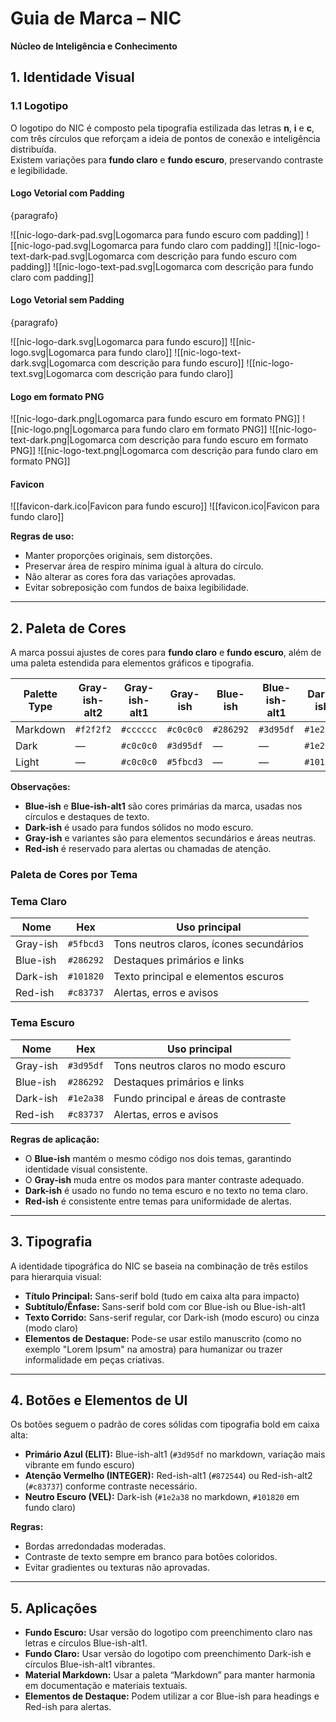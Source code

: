 # Guia de Marca – NIC

**Núcleo de Inteligência e Conhecimento**

## 1. Identidade Visual

### 1.1 Logotipo

O logotipo do NIC é composto pela tipografia estilizada das letras **n**, **i** e **c**, com três círculos que reforçam a ideia de pontos de conexão e inteligência distribuída.  
Existem variações para **fundo claro** e **fundo escuro**, preservando contraste e legibilidade.

#### Logo Vetorial com Padding

{paragrafo}

![[nic-logo-dark-pad.svg|Logomarca para fundo escuro com padding]]
![[nic-logo-pad.svg|Logomarca para fundo claro com padding]]
![[nic-logo-text-dark-pad.svg|Logomarca com descrição para fundo escuro com padding]]
![[nic-logo-text-pad.svg|Logomarca com descrição para fundo claro com padding]]

#### Logo Vetorial sem Padding

{paragrafo}

![[nic-logo-dark.svg|Logomarca para fundo escuro]]
![[nic-logo.svg|Logomarca para fundo claro]]
![[nic-logo-text-dark.svg|Logomarca com descrição para fundo escuro]]
![[nic-logo-text.svg|Logomarca com descrição para fundo claro]]

#### Logo em formato PNG

![[nic-logo-dark.png|Logomarca para fundo escuro em formato PNG]]
![[nic-logo.png|Logomarca para fundo claro em formato PNG]]
![[nic-logo-text-dark.png|Logomarca com descrição para fundo escuro em formato PNG]]
![[nic-logo-text.png|Logomarca com descrição para fundo claro em formato PNG]]

#### Favicon

![[favicon-dark.ico|Favicon para fundo escuro]]
![[favicon.ico|Favicon para fundo claro]]

**Regras de uso:**

- Manter proporções originais, sem distorções.
- Preservar área de respiro mínima igual à altura do círculo.
- Não alterar as cores fora das variações aprovadas.
- Evitar sobreposição com fundos de baixa legibilidade.

---

## 2. Paleta de Cores

A marca possui ajustes de cores para **fundo claro** e **fundo escuro**, além de uma paleta estendida para elementos gráficos e tipografia.

|Palette Type|Gray-ish-alt2|Gray-ish-alt1|Gray-ish|Blue-ish|Blue-ish-alt1|Dark-ish|Red-ish-alt1|Red-ish-alt2|
|---|---|---|---|---|---|---|---|---|
|Markdown|`#f2f2f2`|`#cccccc`|`#c0c0c0`|`#286292`|`#3d95df`|`#1e2a38`|`#872544`|`#c83737`|
|Dark|—|`#c0c0c0`|`#3d95df`|—|—|`#1e2a38`|`#c83737`|—|
|Light|—|`#c0c0c0`|`#5fbcd3`|—|—|`#101820`|`#c83737`|—|

**Observações:**

- **Blue-ish** e **Blue-ish-alt1** são cores primárias da marca, usadas nos círculos e destaques de texto.
- **Dark-ish** é usado para fundos sólidos no modo escuro.
- **Gray-ish** e variantes são para elementos secundários e áreas neutras.
- **Red-ish** é reservado para alertas ou chamadas de atenção.

### Paleta de Cores por Tema

### Tema Claro

|Nome|Hex|Uso principal|
|---|---|---|
|Gray-ish|`#5fbcd3`|Tons neutros claros, ícones secundários|
|Blue-ish|`#286292`|Destaques primários e links|
|Dark-ish|`#101820`|Texto principal e elementos escuros|
|Red-ish|`#c83737`|Alertas, erros e avisos|

### Tema Escuro

| Nome     | Hex     | Uso principal                        |
| -------- | ------- | ------------------------------------ |
| Gray-ish | `#3d95df` | Tons neutros claros no modo escuro   |
| Blue-ish | `#286292` | Destaques primários e links          |
| Dark-ish | `#1e2a38` | Fundo principal e áreas de contraste |
| Red-ish  | `#c83737` | Alertas, erros e avisos              |

**Regras de aplicação:**

- O **Blue-ish** mantém o mesmo código nos dois temas, garantindo identidade visual consistente.
- O **Gray-ish** muda entre os modos para manter contraste adequado.
- **Dark-ish** é usado no fundo no tema escuro e no texto no tema claro.
- **Red-ish** é consistente entre temas para uniformidade de alertas.

---

## 3. Tipografia

A identidade tipográfica do NIC se baseia na combinação de três estilos para hierarquia visual:

- **Título Principal:** Sans-serif bold (tudo em caixa alta para impacto)
- **Subtítulo/Ênfase:** Sans-serif bold com cor Blue-ish ou Blue-ish-alt1
- **Texto Corrido:** Sans-serif regular, cor Dark-ish (modo escuro) ou cinza (modo claro)
- **Elementos de Destaque:** Pode-se usar estilo manuscrito (como no exemplo "Lorem Ipsum" na amostra) para humanizar ou trazer informalidade em peças criativas.

---

## 4. Botões e Elementos de UI

Os botões seguem o padrão de cores sólidas com tipografia bold em caixa alta:

- **Primário Azul (ELIT):** Blue-ish-alt1 (`#3d95df` no markdown, variação mais vibrante em fundo escuro)
- **Atenção Vermelho (INTEGER):** Red-ish-alt1 (`#872544`) ou Red-ish-alt2 (`#c83737`) conforme contraste necessário.
- **Neutro Escuro (VEL):** Dark-ish (`#1e2a38` no markdown, `#101820` em fundo claro)

**Regras:**

- Bordas arredondadas moderadas.
- Contraste de texto sempre em branco para botões coloridos.
- Evitar gradientes ou texturas não aprovadas.

---

## 5. Aplicações

- **Fundo Escuro:** Usar versão do logotipo com preenchimento claro nas letras e círculos Blue-ish-alt1.
- **Fundo Claro:** Usar versão do logotipo com preenchimento Dark-ish e círculos Blue-ish-alt1 vibrantes.
- **Material Markdown:** Usar a paleta “Markdown” para manter harmonia em documentação e materiais textuais.
- **Elementos de Destaque:** Podem utilizar a cor Blue-ish para headings e Red-ish para alertas.
